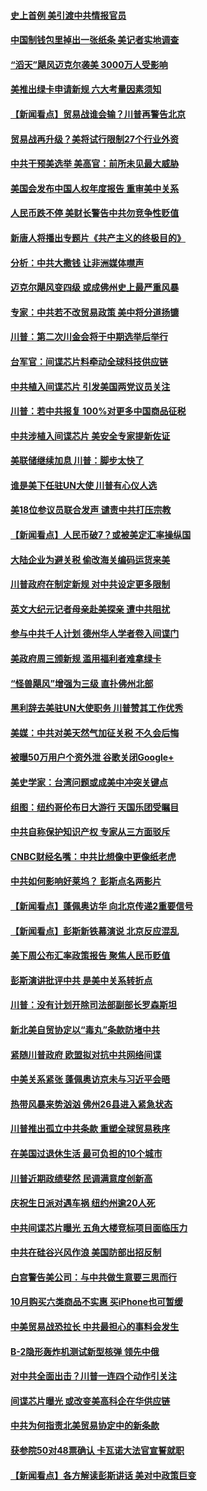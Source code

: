 #### [史上首例 美引渡中共情报官员](../pages/nsc412/n10775224.md?t=10110032) 

#### [中国制钱包里掉出一张纸条 美记者实地调查](../pages/nsc412/n10775105.md?t=10110032) 

#### [“滔天”飓风迈克尔袭美 3000万人受影响](../pages/nsc412/n10775248.md?t=10110032) 

#### [美推出绿卡申请新规 六大考量因素须知](../pages/nsc412/n10774920.md?t=10110032) 

#### [【新闻看点】贸易战谁会输？川普再警告北京](../pages/nsc412/n10774769.md?t=10110032) 

#### [贸易战再升级？美将试行限制27个行业外资](../pages/nsc412/n10774978.md?t=10110032) 

#### [中共干预美选举 美高官：前所未见最大威胁](../pages/nsc412/n10774924.md?t=10110032) 

#### [美国会发布中国人权年度报告 重审美中关系](../pages/nsc412/n10774917.md?t=10110032) 

#### [人民币跌不停 美财长警告中共勿竞争性贬值](../pages/nsc412/n10774778.md?t=10110032) 

#### [新唐人将播出专题片《共产主义的终极目的》](../pages/nsc412/n10767004.md?t=10110032) 

#### [分析：中共大撒钱 让非洲媒体噤声](../pages/nsc412/n10772349.md?t=10110032) 

#### [迈克尔飓风变四级 或成佛州史上最严重风暴](../pages/nsc412/n10774142.md?t=10110032) 

#### [专家：中共若不改贸易政策 美中将分道扬镳](../pages/nsc412/n10773996.md?t=10110032) 

#### [川普：第二次川金会将于中期选举后举行](../pages/nsc412/n10773708.md?t=10110032) 

#### [台军官：间谍芯片料牵动全球科技供应链](../pages/nsc412/n10772822.md?t=10110032) 

#### [中共植入间谍芯片 引发美国两党议员关注](../pages/nsc412/n10773424.md?t=10110032) 

#### [川普：若中共报复 100%对更多中国商品征税](../pages/nsc412/n10773067.md?t=10110032) 

#### [中共涉植入间谍芯片 美安全专家提新佐证](../pages/nsc412/n10773174.md?t=10110032) 

#### [美联储继续加息 川普：脚步太快了](../pages/nsc412/n10773095.md?t=10110032) 

#### [谁是美下任驻UN大使 川普有心仪人选](../pages/nsc412/n10772974.md?t=10110032) 

#### [美18位参议员联合发声 谴责中共打压宗教](../pages/nsc412/n10767290.md?t=10110032) 

#### [【新闻看点】人民币破7？或被美定汇率操纵国](../pages/nsc412/n10772384.md?t=10110032) 

#### [大陆企业为避关税 偷改海关编码运货来美](../pages/nsc412/n10772734.md?t=10110032) 

#### [川普政府在制定新规 对中共设定更多限制](../pages/nsc412/n10772785.md?t=10110032) 

#### [英文大纪元记者母亲赴美探亲 遭中共阻扰](../pages/nsc412/n10772575.md?t=10110032) 

#### [参与中共千人计划 德州华人学者卷入间谍门](../pages/nsc412/n10772595.md?t=10110032) 

#### [美政府周三颁新规 滥用福利者难拿绿卡](../pages/nsc412/n10772436.md?t=10110032) 

#### [“怪兽飓风”增强为三级 直扑佛州北部](../pages/nsc412/n10772352.md?t=10110032) 

#### [黑利辞去美驻UN大使职务 川普赞其工作优秀](../pages/nsc412/n10772371.md?t=10110032) 

#### [美媒：中共对美天然气加征关税 不久会后悔](../pages/nsc412/n10771687.md?t=10110032) 

#### [被曝50万用户个资外泄 谷歌关闭Google+](../pages/nsc412/n10770839.md?t=10110032) 

#### [美史学家：台湾问题或成美中冲突关键点](../pages/nsc412/n10771318.md?t=10110032) 

#### [组图：纽约哥伦布日大游行 天国乐团受瞩目](../pages/nsc412/n10770597.md?t=10110032) 

#### [中共自称保护知识产权 专家从三方面驳斥](../pages/nsc412/n10770284.md?t=10110032) 

#### [CNBC财经名嘴：中共比想像中更像纸老虎](../pages/nsc412/n10770794.md?t=10110032) 

#### [中共如何影响好莱坞？ 彭斯点名两影片](../pages/nsc412/n10751048.md?t=10110032) 

#### [【新闻看点】蓬佩奥访华 向北京传递2重要信号](../pages/nsc412/n10770311.md?t=10110032) 

#### [【新闻看点】彭斯新铁幕演说 北京反应混乱](../pages/nsc412/n10770106.md?t=10110032) 

#### [美下周公布汇率政策报告 聚焦人民币贬值](../pages/nsc412/n10770338.md?t=10110032) 

#### [彭斯演讲批评中共 是美中关系转折点](../pages/nsc412/n10770135.md?t=10110032) 

#### [川普：没有计划开除司法部副部长罗森斯坦](../pages/nsc412/n10770158.md?t=10110032) 

#### [新北美自贸协定以“毒丸”条款防堵中共](../pages/nsc412/n10770165.md?t=10110032) 

#### [紧随川普政府 欧盟拟对抗中共网络间谍](../pages/nsc412/n10770155.md?t=10110032) 

#### [中美关系紧张 蓬佩奥访京未与习近平会晤](../pages/nsc412/n10770076.md?t=10110032) 

#### [热带风暴来势汹汹 佛州26县进入紧急状态](../pages/nsc412/n10769706.md?t=10110032) 

#### [川普推出孤立中共条款 重塑全球贸易秩序](../pages/nsc412/n10767738.md?t=10110032) 

#### [在美国过退休生活 最可负担的10个城市](../pages/nsc412/n10765527.md?t=10110032) 

#### [川普近期政绩斐然 民调满意度创新高](../pages/nsc412/n10767124.md?t=10110032) 

#### [庆祝生日派对遇车祸 纽约州逾20人死](../pages/nsc412/n10767006.md?t=10110032) 

#### [中共间谍芯片曝光 五角大楼竞标项目面临压力](../pages/nsc412/n10767062.md?t=10110032) 

#### [中共在硅谷兴风作浪 美国防部出招反制](../pages/nsc412/n10766985.md?t=10110032) 

#### [白宫警告美公司：与中共做生意要三思而行](../pages/nsc412/n10766026.md?t=10110032) 

#### [10月购买六类商品不实惠 买iPhone也可暂缓](../pages/nsc412/n10764637.md?t=10110032) 

#### [中美贸易战恐拉长 中共最担心的事料会发生](../pages/nsc412/n10765864.md?t=10110032) 

#### [B-2隐形轰炸机测试新型核弹 领先中俄](../pages/nsc412/n10764610.md?t=10110032) 

#### [对中共全面出击？川普一连四个动作引关注](../pages/nsc412/n10765620.md?t=10110032) 

#### [间谍芯片曝光 或改变美高科企在华供应链](../pages/nsc412/n10765631.md?t=10110032) 

#### [中共为何指责北美贸易协定中的新条款](../pages/nsc412/n10764045.md?t=10110032) 

#### [获参院50对48票确认 卡瓦诺大法官宣誓就职](../pages/nsc412/n10765530.md?t=10110032) 

#### [【新闻看点】各方解读彭斯讲话 美对中政策巨变](../pages/nsc412/n10765366.md?t=10110032) 

